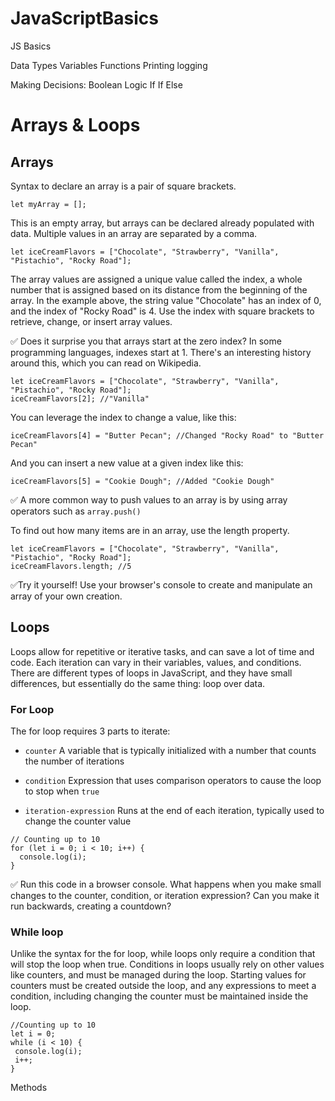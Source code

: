 # JavaScriptBasics
JS Basics

Data Types
Variables
Functions
Printing logging 

Making Decisions:  Boolean Logic
If 
If Else

# Arrays & Loops

## Arrays
Syntax to declare an array is a pair of square brackets.
```
let myArray = [];
```
This is an empty array, but arrays can be declared already populated with data. Multiple values in an array are separated by a comma.

```
let iceCreamFlavors = ["Chocolate", "Strawberry", "Vanilla", "Pistachio", "Rocky Road"];
```
The array values are assigned a unique value called the index, a whole number that is assigned based on its distance from the beginning of the array. In the example above, the string value "Chocolate" has an index of 0, and the index of "Rocky Road" is 4. Use the index with square brackets to retrieve, change, or insert array values.

✅ Does it surprise you that arrays start at the zero index? In some programming languages, indexes start at 1. There's an interesting history around this, which you can read on Wikipedia.

```
let iceCreamFlavors = ["Chocolate", "Strawberry", "Vanilla", "Pistachio", "Rocky Road"];
iceCreamFlavors[2]; //"Vanilla"
```
You can leverage the index to change a value, like this:
```
iceCreamFlavors[4] = "Butter Pecan"; //Changed "Rocky Road" to "Butter Pecan"
```
And you can insert a new value at a given index like this:
```
iceCreamFlavors[5] = "Cookie Dough"; //Added "Cookie Dough"
```
✅ A more common way to push values to an array is by using array operators such as `array.push()`

To find out how many items are in an array, use the length property.
```
let iceCreamFlavors = ["Chocolate", "Strawberry", "Vanilla", "Pistachio", "Rocky Road"];
iceCreamFlavors.length; //5
```
✅Try it yourself! Use your browser's console to create and manipulate an array of your own creation.


## Loops
Loops allow for repetitive or iterative tasks, and can save a lot of time and code. Each iteration can vary in their variables, values, and conditions. There are different types of loops in JavaScript, and they have small differences, but essentially do the same thing: loop over data.


### For Loop
The for loop requires 3 parts to iterate:

- `counter` A variable that is typically initialized with a number that counts the number of iterations

- `condition` Expression that uses comparison operators to cause the loop to stop when `true`

- `iteration-expression` Runs at the end of each iteration, typically used to change the counter value

```
// Counting up to 10
for (let i = 0; i < 10; i++) {
  console.log(i);
}
```
✅ Run this code in a browser console. What happens when you make small changes to the counter, condition, or iteration expression? Can you make it run backwards, creating a countdown?

### While loop
Unlike the syntax for the for loop, while loops only require a condition that will stop the loop when true. Conditions in loops usually rely on other values like counters, and must be managed during the loop. Starting values for counters must be created outside the loop, and any expressions to meet a condition, including changing the counter must be maintained inside the loop.

```
//Counting up to 10
let i = 0;
while (i < 10) {
 console.log(i);
 i++;
}
```




Methods
